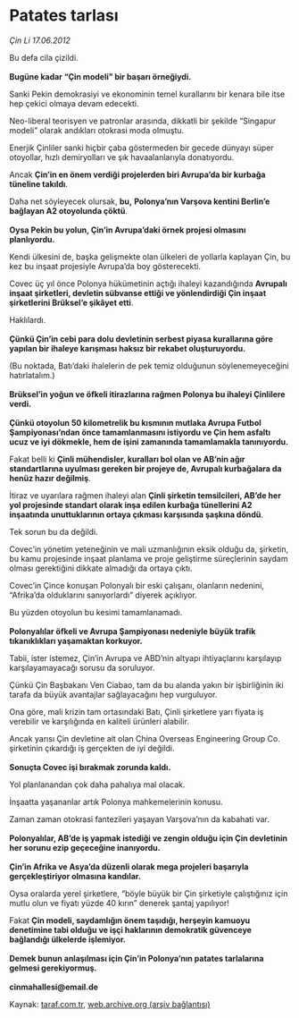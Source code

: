 # Patates tarlası

*Çin Li 17.06.2012*

<div class="yazi"><p>Bu defa cila çizildi.<br/><br/><b>Bugüne kadar “Çin modeli” bir başarı örneğiydi.</b></p>
<p>Sanki Pekin demokrasiyi ve ekonominin temel kurallarını bir kenara bile itse hep çekici olmaya devam edecekti.</p>
<p>Neo-liberal teorisyen ve patronlar arasında, dikkatli bir şekilde “Singapur modeli” olarak andıkları otokrasi moda olmuştu.</p>
<p>Enerjik Çinliler sanki hiçbir çaba göstermeden bir gecede dünyayı süper otoyollar, hızlı demiryolları ve şık havaalanlarıyla donatıyordu.</p>
<p>Ancak <b>Çin’in en önem verdiği projelerden biri Avrupa’da bir kurbağa tüneline takıldı</b>. </p>
<p>Daha net söyleyecek olursak, <b>bu,</b> <b>Polonya’nın Varşova kentini Berlin’e bağlayan A2 otoyolunda çöktü</b>.<br/><br/><b>Oysa Pekin bu yolun, Çin’in Avrupa’daki örnek projesi olmasını planlıyordu.</b></p>
<p>Kendi ülkesini de, başka gelişmekte olan ülkeleri de yollarla kaplayan Çin, bu kez bu inşaat projesiyle Avrupa’da boy gösterecekti.</p>
<p>Covec üç yıl önce Polonya hükümetinin açtığı ihaleyi kazandığında <b>Avrupalı inşaat şirketleri, devletin sübvanse ettiği ve yönlendirdiği Çin inşaat şirketlerini Brüksel’e şikâyet etti</b>.</p>
<p>Haklılardı.<br/><br/><b>Çünkü Çin’in cebi para dolu devletinin serbest piyasa kurallarına göre yapılan bir ihaleye karışması haksız bir rekabet oluşturuyordu.</b></p>
<p>(Bu noktada, Batı’daki ihalelerin de pek temiz olduğunun söylenemeyeceğini hatırlatalım.)<br/><br/><b>Brüksel’in yoğun ve öfkeli itirazlarına rağmen Polonya bu ihaleyi Çinlilere verdi.<br/><br/></b><b>Çünkü otoyolun 50 kilometrelik bu kısmının mutlaka Avrupa Futbol Şampiyonası’ndan önce tamamlanmasını istiyordu ve Çin hem asfaltı ucuz ve iyi dökmekle, hem de işini zamanında tamamlamakla tanınıyordu.</b></p>
<p>Fakat belli ki <b>Çinli mühendisler, kuralları bol olan ve AB’nin ağır standartlarına uyulması gereken bir projeye de, Avrupalı kurbağalara da henüz hazır değilmiş</b>.</p>
<p>İtiraz ve uyarılara rağmen ihaleyi alan <b>Çinli şirketin temsilcileri, AB’de her yol projesinde standart olarak inşa edilen kurbağa tünellerini A2 inşaatında unuttuklarının ortaya çıkması karşısında şaşkına döndü</b>.</p>
<p>Tek sorun bu da değildi.</p>
<p>Covec’in yönetim yeteneğinin ve mali uzmanlığının eksik olduğu da, şirketin, bu kamu projesinde inşaat planlama ve proje geliştirme süreçlerinin saydam olması gerektiğini dikkate almadığı da ortaya çıktı.</p>
<p>Covec’in Çince konuşan Polonyalı bir eski çalışanı, olanların nedenini, “Afrika’da olduklarını sanıyorlardı” diyerek açıklıyor.</p>
<p>Bu yüzden otoyolun bu kesimi tamamlanamadı.<br/><br/><b>Polonyalılar öfkeli ve Avrupa Şampiyonası nedeniyle büyük trafik tıkanıklıkları yaşamaktan korkuyor.</b></p>
<p>Tabii, ister istemez, Çin’in Avrupa ve ABD’nin altyapı ihtiyaçlarını karşılayıp karşılayamayacağı sorusu da soruluyor.</p>
<p>Çünkü Çin Başbakanı Ven Ciabao, tam da bu alanda yakın bir işbirliğinin iki tarafa da büyük avantajlar sağlayacağını hep vurguluyor.</p>
<p>Ona göre, mali krizin tam ortasındaki Batı, Çinli şirketlere yarı fiyata iş verebilir ve karşılığında en kaliteli ürünleri alabilir.</p>
<p>Ancak yarısı Çin devletine ait olan China Overseas Engineering Group Co. şirketinin çıkardığı iş gerçekten de iyi değildi.<br/><br/><b>Sonuçta Covec işi bırakmak zorunda kaldı.</b></p>
<p>Yol planlanandan çok daha pahalıya mal olacak.</p>
<p>İnşaatta yaşananlar artık Polonya mahkemelerinin konusu.</p>
<p>Zaman zaman otokrasi fantezileri yaşayan Varşova’nın da kabahati var.<br/><br/><b>Polonyalılar, AB’de iş yapmak istediği ve zengin olduğu için Çin devletinin her sorunu ezip geçeceğine inanıyordu.<br/><br/></b><b>Çin’in Afrika ve Asya’da düzenli olarak mega projeleri başarıyla gerçekleştiriyor olmasına kandılar.</b></p>
<p>Oysa oralarda yerel şirketlere, “böyle büyük bir Çin şirketiyle çalıştığınız için mutlu olun ve fiyatı yüzde 40 kırın” denerek şantaj yapılıyor!</p>
<p>Fakat <b>Çin modeli, saydamlığın önem taşıdığı, herşeyin kamuoyu denetimine tabi olduğu ve işçi haklarının demokratik güvenceye bağlandığı ülkelerde işlemiyor.<br/><br/></b><b>Demek bunun anlaşılması için Çin’in Polonya’nın patates tarlalarına gelmesi gerekiyormuş.<br/><br/></b><b>cinmahallesi@email.de</b></p>
</div>

Kaynak: [taraf.com.tr](http://www.taraf.com.tr/cin-li/makale-patates-tarlasi.htm), [web.archive.org (arşiv bağlantısı)](http://web.archive.org/web/20131107082121/http://www.taraf.com.tr/cin-li/makale-patates-tarlasi.htm)
